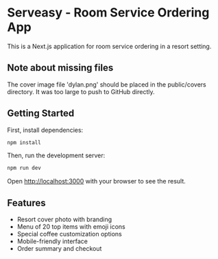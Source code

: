 # Serveasy - Room Service Ordering App

This is a Next.js application for room service ordering in a resort setting.

## Note about missing files

The cover image file 'dylan.png' should be placed in the public/covers directory. It was too large to push to GitHub directly.

## Getting Started

First, install dependencies:

```bash
npm install
```

Then, run the development server:

```bash
npm run dev
```

Open [http://localhost:3000](http://localhost:3000) with your browser to see the result.

## Features

- Resort cover photo with branding
- Menu of 20 top items with emoji icons
- Special coffee customization options
- Mobile-friendly interface
- Order summary and checkout 